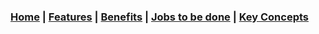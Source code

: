 ### [Home](/index.html) | [Features](/features.html) | [Benefits](/benefits.html) | [Jobs to be done](/jobs/index.html) | [Key Concepts](/concepts/index.html)
